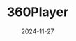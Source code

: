 ---  
layout: startup_page  
title: "360Player"  
id: "360player.com"  
permalink: "/360player360player.com11272024/"  
website: "https://www.360player.com/"  
funding_round: "Strategic Growth Investment"  
funding_amount: "$25M"  
investors: "Five Elms Capital"  
about: "360Player is an all-in-one digital platform that streamlines sports management for clubs, coaches, players, and parents. It offers a comprehensive suite of tools including video analytics, player development, team management, and financial services, all accessible from any device. The platform serves over 420,000 users in 50+ countries."  
markets: "Sports Technology, Software, Video Chat"  
hq: "Stockholm, Stockholm County, Sweden"  
founded_year: "2014"  
linkedin: "https://www.linkedin.com/company/360player"  
twitter: "https://twitter.com/360playerapp"  
instagram: ""  
facebook: "https://www.facebook.com/360playerab"  
crunchbase: "https://www.crunchbase.com/organization/360player"  
pitchbook: "https://pitchbook.com/profiles/company/711857-62"  

date_display: "27-Nov-2024"  
date: "2024-11-27"

# SEO Optimization  
meta_title: "360Player - Strategic Growth Investment Funding ($25M)"  
meta_description: "360Player, 360Player is an all-in-one digital platform that streamlines sports management for clubs, coaches, players, and parents. It offers a comprehensive sui..."  
meta_keywords: "360Player, Sports Technology, Software, Video Chat, Strategic Growth Investment funding"  
canonical_url: "https://startup.projectstartups.com/360player360player.com11272024/"  
---